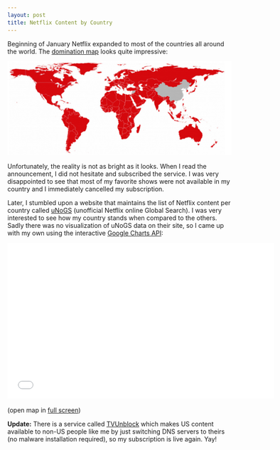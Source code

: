 ```yaml
---
layout: post
title: Netflix Content by Country
---
```


Beginning of January Netflix expanded to most of the countries all around the world. The [domination map](https://help.netflix.com/en/node/14164) looks quite impressive:

[![netflix_map](/assets/netflix_map.jpg)](https://help.netflix.com/en/node/14164)

Unfortunately, the reality is not as bright as it looks. When I read the announcement, I did not hesitate and subscribed the service. I was very disappointed to see that most of my favorite shows were not available in my country and I immediately cancelled my subscription.

Later, I stumbled upon a website that maintains the list of Netflix content per country called [uNoGS](http://unogs.com/countrydetail/) (unofficial Netflix online Global Search). I was very interested to see how my country stands when compared to the others. Sadly there was no visualization of uNoGS data on their site, so I came up with my own using the interactive [Google Charts API](https://google-developers.appspot.com/chart/interactive/docs/gallery/geochart):

<iframe width="600" height="350" src="/cargo/netflix.html" frameborder="0" scrolling="no"></iframe>

(open map in [full screen](/cargo/netflix.html))

**Update:** There is a service called [TVUnblock](https://tvunblock.com/) which makes US content available to non-US people like me by just switching DNS servers to theirs (no malware installation required), so my subscription is live again. Yay!

